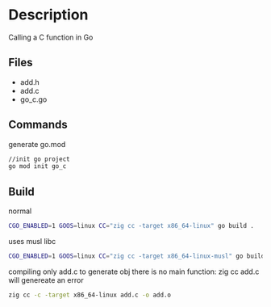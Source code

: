 # Description

Calling a C function in Go

## Files

- add.h
- add.c
- go_c.go

## Commands

generate go.mod

```bash
//init go project
go mod init go_c
```

## Build

normal

```bash
CGO_ENABLED=1 GOOS=linux CC="zig cc -target x86_64-linux" go build .
```

uses musl libc

```bash
CGO_ENABLED=1 GOOS=linux CC="zig cc -target x86_64-linux-musl" go build .
```

compiling only add.c to generate obj
there is no main function: zig cc add.c will genereate an error

```bash
zig cc -c -target x86_64-linux add.c -o add.o
```
